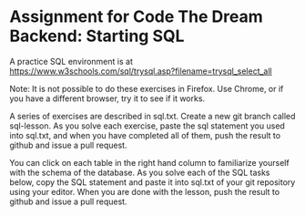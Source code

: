 # Assignment for Code The Dream Backend: Starting SQL
A practice SQL environment is at https://www.w3schools.com/sql/trysql.asp?filename=trysql_select_all

Note: It is not possible to do these exercises in Firefox.  Use Chrome, or if you have a different browser, try it to see if it works.

A series of exercises are described in sql.txt.  Create a new git branch called sql-lesson.  As you solve each exercise, paste the sql statement you used into sql.txt, and when you have completed all of them, push the result to github and issue a pull request.

You can click on each table in the right hand column to familiarize yourself with the schema of the database.  As you solve each of the SQL tasks below, copy the SQL statement and paste it into sql.txt of your git repository using your editor.  When you are done with the lesson, push the result to github and issue a pull request.
